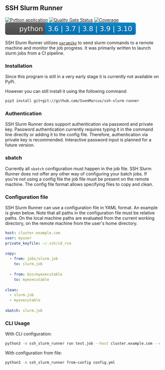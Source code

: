 ## SSH Slurm Runner

[![Python application](https://github.com/SvenMarcus/ssh-slurm-runner/actions/workflows/python-app.yml/badge.svg)](https://github.com/SvenMarcus/ssh-slurm-runner/actions/workflows/python-app.yml)
[![Quality Gate Status](https://sonarcloud.io/api/project_badges/measure?project=SvenMarcus_ssh-slurm-runner&metric=alert_status)](https://sonarcloud.io/dashboard?id=SvenMarcus_ssh-slurm-runner)
[![Coverage](https://sonarcloud.io/api/project_badges/measure?project=SvenMarcus_ssh-slurm-runner&metric=coverage)](https://sonarcloud.io/dashboard?id=SvenMarcus_ssh-slurm-runner)
[![Python](pythonversions.svg)](https://python.org)

SSH Slurm Runner utilizes [`paramiko`](http://www.paramiko.org) to send slurm commands to a remote machine and monitor the job progress. It was primarily written to launch slurm jobs from a CI pipeline.

### Installation

Since this program is still in a very early stage it is currently not available on PyPi.

However you can still install it using the following command:

```bash
pip3 install git+git://github.com/SvenMarcus/ssh-slurm-runner 
```

### Authentication

SSH Slurm Runner does support authentication via password and private key. Password authentication currently requires typing it in the command line directly or adding it to the config file. Therefore, authentication via private key is recommended. Interactive password input is planned for a future version.

### sbatch

Currently all `sbatch` configuration must happen in the job file.
SSH Slurm Runner does not offer any other way of configuring your batch jobs.
If you're not using a config file the job file must be present on the remote machine.
The config file format allows specifying files to copy and clean.

### Configuration file

SSH Slurm Runner can use a configuration file in YAML format. An example is given below.
Note that all paths in the configuration file must be relative paths.
On the local machine paths are evaluated from the current working directory, on the remote machine from the user's home directory.

```yaml
host: cluster.example.com
user: myuser
private_keyfile: ~/.ssh/id_rsa

copy:
  - from: jobs/slurm.job
    to: slurm.job

  - from: bin/myexecutable
    to: myexecutable

clean:
  - slurm.job
  - myexecutable

sbatch: slurm.job
```

### CLI Usage

With CLI configuration:

```bash
python3 -m ssh_slurm_runner run test.job --host cluster.example.com --user myuser --keyfile ~/.ssh/privatekeyfile
```

With configuration from file:
```bash
python3 -m ssh_slurm_runner from-config config.yml
```
